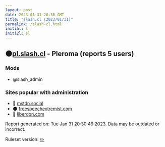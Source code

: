 ```yaml
---
layout: post
date: 2023-01-31 20:30 GMT
title: "slash.cl (2023/01/31)"
permalink: /slash-cl.html
initial: s
initi2l: sl
---
```


## 🌑[pl.slash.cl](https://pl.slash.cl) - Pleroma (reports 5 users)

### Mods
 * @slash_admin

### Sites popular with administration

* 🐘 [mstdn.social](/mstdn-social.html)
* 🌑 [freespeechextremist.com](/freespeechextremist-com.html)
* 🐘 [liberdon.com](/liberdon-com.html)

Report generated on: Tue Jan 31 20:30:49 2023. Data may be outdated or incorrect.

Ruleset version: [✏️](/version-pencil)
